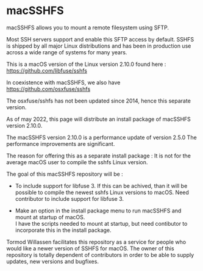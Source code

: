 # macSSHFS

macSSHFS allows you to mount a remote filesystem using SFTP. 

Most SSH servers support and enable this SFTP access by default.
SSHFS is shipped by all major Linux distributions and has been in production use across a wide range of systems for many years.

This is a macOS version of the Linux version 2.10.0 found here :
https://github.com/libfuse/sshfs

In coexistence with macSSHFS, we also have 
https://github.com/osxfuse/sshfs

The osxfuse/sshfs has not been updated since 2014, hence this separate version.

As of may 2022, this page will distribute an install package of
macSSHFS version 2.10.0.

The macSSHFS version 2.10.0 is a performance update of version 2.5.0
The performance improvements are significant.

The reason for offering this as a separate install package : It is not for the average macOS user to compile the sshfs Linux version.


The goal of this macSSHFS repository will be :

* To include support for libfuse 3. If this can be achived, than it will be possible to compile the newest sshfs Linux versions to macOS. Need contributor to include support for libfuse 3.

* Make an option in the install package menu to run macSSHFS and mount at startup of macOS.  
I have the scripts needed to mount at startup, but need contibutor to incorporate this in the install package.

Tormod Willassen facilitates this repository as a service for people who would like a newer version of SSHFS for macOS.
The owner of this repository is totally dependent of contributors in order to be able to supply updates, new versions
and bugfixes. 





